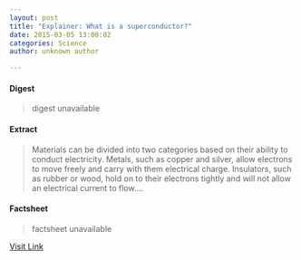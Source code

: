 ```yaml
---
layout: post
title: "Explainer: What is a superconductor?"
date: 2015-03-05 13:00:02
categories: Science
author: unknown author

---
```



#### Digest
>digest unavailable

#### Extract
>Materials can be divided into two categories based on their ability to conduct electricity. Metals, such as copper and silver, allow electrons to move freely and carry with them electrical charge. Insulators, such as rubber or wood, hold on to their electrons tightly and will not allow an electrical current to flow....

#### Factsheet
>factsheet unavailable

[Visit Link](http://phys.org/news344762855.html)


